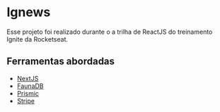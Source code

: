 # Ignews

Esse projeto foi realizado durante o a trilha de ReactJS do treinamento Ignite da Rocketseat.

## Ferramentas abordadas
- [NextJS](https://nextjs.org/)
- [FaunaDB](https://fauna.com/)
- [Prismic](https://prismic.io/)
- [Stripe](https://stripe.com/en-br)
